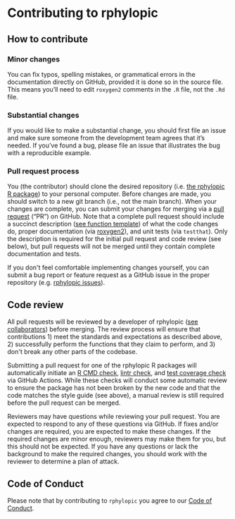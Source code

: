 # Contributing to rphylopic

## How to contribute

### Minor changes

You can fix typos, spelling mistakes, or grammatical errors in the documentation directly on GitHub, provided it is done so in the source file. This means you’ll need to edit `roxygen2` comments in the `.R` file, not the `.Rd` file.

### Substantial changes

If you would like to make a substantial change, you should first file an issue and make sure someone from the development team agrees that it’s needed. If you’ve found a bug, please file an issue that illustrates the bug with a reproducible example.

### Pull request process

You (the contributor) should clone the desired repository (i.e. [the rphylopic R package](https://github.com/palaeoverse-community/rphylopic)) to your personal computer. Before changes are made, you should switch to a new git branch (i.e., not the main branch). When your changes are complete, you can submit your changes for merging via a [pull request](https://docs.github.com/en/pull-requests/collaborating-with-pull-requests/proposing-changes-to-your-work-with-pull-requests/about-pull-requests) (“PR”) on GitHub. Note that a complete pull request should include a succinct description ([see function template](https://github.com/palaeoverse-community/rphylopic/blob/main/pull_request_template.md)) of what the code changes do, proper documentation (via [roxygen2](https://roxygen2.r-lib.org)), and unit tests (via `testthat`). Only the description is required for the initial pull request and code review (see below), but pull requests will not be merged until they contain complete documentation and tests.

If you don't feel comfortable implementing changes yourself, you can submit a bug report or feature request as a GitHub issue in the proper repository (e.g. [rphylopic issues](https://github.com/palaeoverse-community/rphylopic/issues)).

## Code review
All pull requests will be reviewed by a developer of rphylopic ([see collaborators](https://github.com/palaeoverse-community/rphylopic)) before merging. The review process will ensure that contributions 1) meet the standards and expectations as described above, 2) successfully perform the functions that they claim to perform, and 3) don't break any other parts of the codebase.

Submitting a pull request for one of the rphylopic R packages will automatically initiate an [R CMD check]( https://r-pkgs.org/check.html), [lintr check](https://lintr.r-lib.org/index.html), and [test coverage check](https://github.com/r-lib/covr) via GitHub Actions. While these checks will conduct some automatic review to ensure the package has not been broken by the new code and that the code matches the style guide (see above), a manual review is still required before the pull request can be merged.

Reviewers may have questions while reviewing your pull request. You are expected to respond to any of these questions via GitHub. If fixes and/or changes are required, you are expected to make these changes. If the required changes are minor enough, reviewers may make them for you, but this should not be expected. If you have any questions or lack the background to make the required changes, you should work with the reviewer to determine a plan of attack.

## Code of Conduct

Please note that by contributing to `rphylopic` you agree to our [Code of Conduct](https://rphylopic.palaeoverse.org/CODE_OF_CONDUCT.html).
